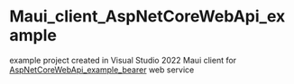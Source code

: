 # Maui_client_AspNetCoreWebApi_example
example project created in Visual Studio 2022
Maui client for [AspNetCoreWebApi_example_bearer](https://github.com/MarekOtulakowski/AspNetCoreWebApi_example_bearer/tree/main) web service
